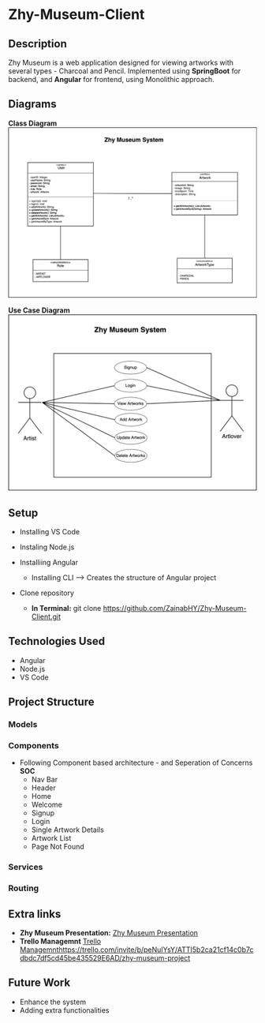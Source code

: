 # Zhy-Museum-Client

## Description
Zhy Museum is a web application designed for viewing artworks with several types - Charcoal and Pencil. 
Implemented using **SpringBoot** for backend, and **Angular** for frontend, using Monolithic approach.


## Diagrams
**Class Diagram**
![Class Diagram*](https://github.com/ZainabHY/Zhy-Museum-Server/blob/main/Museum-%20class%20UML.png) 

**Use Case Diagram**
![Use Case Diagram](https://github.com/ZainabHY/Zhy-Museum-Server/blob/main/Museum%20-%20Use%20Case.png) 


## Setup
* Installing VS Code
* Instaling Node.js
* Installiing Angular
  * Installing CLI —> Creates the structure of Angular project

* Clone repository
   * **In Terminal:**
     git clone https://github.com/ZainabHY/Zhy-Museum-Client.git

## Technologies Used
   * Angular
   * Node.js
   * VS Code


## Project Structure
### Models

### Components
* Following Component based architecture - and Seperation of Concerns **SOC**
  * Nav Bar
  * Header
  * Home
  * Welcome
  * Signup
  * Login
  * Single Artwork Details
  * Artwork List
  * Page Not Found

### Services
### Routing


## Extra links
  * **Zhy Museum Presentation:**
   [Zhy Museum Presentation](https://docs.google.com/presentation/d/1Fp5How-pl1y4gaCYepy50mKChKT-z4-ufdp4QRpEjhA/edit?usp=sharing)
   * **Trello Managemnt**
   [Trello Managemnt](https://trello.com/invite/b/peNuIYsY/ATTI5b2ca21cf14c0b7cdbdc7df5cd45be435529E6AD/zhy-museum-project)https://trello.com/invite/b/peNuIYsY/ATTI5b2ca21cf14c0b7cdbdc7df5cd45be435529E6AD/zhy-museum-project

## Future Work
   * Enhance the system
   * Adding extra functionalities
